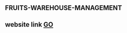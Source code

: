 ## FRUITS-WAREHOUSE-MANAGEMENT
## website link [GO](https://fruits-warehouse-managem-708ba.web.app/)